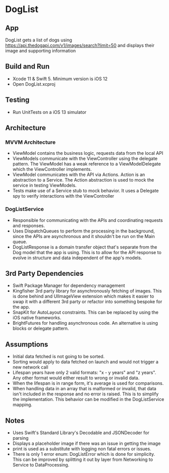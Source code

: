 #  DogList
## App
DogList gets a list of dogs using https://api.thedogapi.com/v1/images/search?limit=50 and displays their image and supporting information

## Build and Run
* Xcode 11 & Swift 5. Minimum version is iOS 12
* Open DogList.xcproj

## Testing
* Run UnitTests on a iOS 13 simulator

## Architecture
### MVVM Architecture
* ViewModel contains the business logic, requests data from the local API
* ViewModels communicate with the ViewController using the delegate pattern. The ViewModel has a weak reference to a ViewModelDelegate which the ViewController implements.
* ViewModel communicates with the API via Actions. Action is an abstraction to a Service. The Action abstraction is used to mock the service in testing ViewModels. 
* Tests make use of a Service stub to mock behavior. It uses a Delegate spy to verify interactions with the ViewController

### DogListService
* Responsible for communicating with the APIs and coordinating requests and responses. 
* Uses DispatchQueues to perform the processing in the background, since the APIs are asynchronous and it shouldn't be run on the Main queue. 
* DogListResponse is a domain transfer object that's separate from the Dog model that the app is using. This is to allow for the API response to evolve in structure and data independent of the app's models.

## 3rd Party Dependencies
* Swift Package Manager for dependency management
* Kingfisher 3rd party library for asynchronously fetching of images. This is done behind and UIImageView extension which makes it easier to swap it with a different 3rd party or refactor into something bespoke for the app.
* SnapKit for AutoLayout constraints. This can be replaced by using the iOS native frameworks.
* BrightFutures for handling asynchronous code. An alternative is using blocks or delegate pattern.


## Assumptions
* Initial data fetched is not going to be sorted. 
* Sorting would apply to data fetched on launch and would not trigger a new network call
* Lifespan years have only 2 valid formats: "x - y years" and "z years". Any other format would either result to wrong or invalid data. 
* When the lifespan is in range form, it's average is used for comparisons.
* When handling data in an array that is malformed or invalid, that data isn't included in the response and no error is raised. This is to simplify the implementation. This behavior can be modified in the DogListService mapping. 

## Notes
* Uses Swift's Standard Library's Decodable and JSONDecoder for parsing
* Displays a placeholder image if there was an issue in getting the image
* print is used as a substitute with logging non fatal errors or issues.
* There is only 1 error enum: DogListError which is done for simplicity. This can be improved by splitting it out by layer from Networking to Service to DataProcessing.


